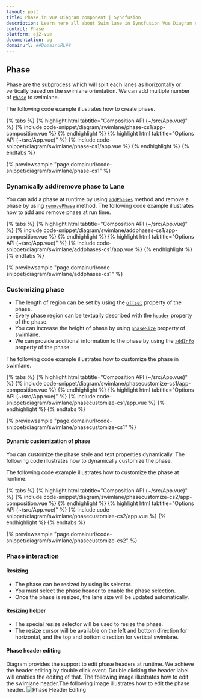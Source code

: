 ```yaml
---
layout: post
title: Phase in Vue Diagram component | Syncfusion
description: Learn here all about Swim lane in Syncfusion Vue Diagram component of Syncfusion Essential JS 2 and more.
control: Phase 
platform: ej2-vue
documentation: ug
domainurl: ##DomainURL##
---
```


## Phase

Phase are the subprocess which will split each lanes as horizontally or vertically based on the swimlane orientation. We can add multiple number of [`Phase`](https://ej2.syncfusion.com/vue/documentation/api/diagram/phaseModel/) to swimlane.

The following code example illustrates how to create phase.

{% tabs %}
{% highlight html tabtitle="Composition API (~/src/App.vue)" %}
{% include code-snippet/diagram/swimlane/phase-cs1/app-composition.vue %}
{% endhighlight %}
{% highlight html tabtitle="Options API (~/src/App.vue)" %}
{% include code-snippet/diagram/swimlane/phase-cs1/app.vue %}
{% endhighlight %}
{% endtabs %}
        
{% previewsample "page.domainurl/code-snippet/diagram/swimlane/phase-cs1" %}

### Dynamically add/remove phase to Lane

You can add a phase at runtime by using [`addPhases`](https://ej2.syncfusion.com/vue/documentation/api/diagram/#addphases) method and remove a phase by using [`removePhase`](https://ej2.syncfusion.com/vue/documentation/api/diagram/#removephase) method. The following code example illustrates how to add and remove phase at run time.

{% tabs %}
{% highlight html tabtitle="Composition API (~/src/App.vue)" %}
{% include code-snippet/diagram/swimlane/addphases-cs1/app-composition.vue %}
{% endhighlight %}
{% highlight html tabtitle="Options API (~/src/App.vue)" %}
{% include code-snippet/diagram/swimlane/addphases-cs1/app.vue %}
{% endhighlight %}
{% endtabs %}
        
{% previewsample "page.domainurl/code-snippet/diagram/swimlane/addphases-cs1" %}

### Customizing phase

* The length of region can be set by using the  [`offset`](https://ej2.syncfusion.com/vue/documentation/api/diagram/phaseModel/#offset) property of the phase.
* Every phase region can be textually described with the [`header`](https://ej2.syncfusion.com/vue/documentation/api/diagram/headerModel/) property of the phase.
* You can increase the height of phase by using [`phaseSize`](https://ej2.syncfusion.com/vue/documentation/api/diagram/swimLaneModel/#phasesize) property of swimlane.
* We can provide additional information to the phase by using the [`addInfo`](https://ej2.syncfusion.com/vue/documentation/api/diagram/phaseModel/#addInfo) property of the phase.

The following code example illustrates how to customize the phase in swimlane.

{% tabs %}
{% highlight html tabtitle="Composition API (~/src/App.vue)" %}
{% include code-snippet/diagram/swimlane/phasecustomize-cs1/app-composition.vue %}
{% endhighlight %}
{% highlight html tabtitle="Options API (~/src/App.vue)" %}
{% include code-snippet/diagram/swimlane/phasecustomize-cs1/app.vue %}
{% endhighlight %}
{% endtabs %}
        
{% previewsample "page.domainurl/code-snippet/diagram/swimlane/phasecustomize-cs1" %}

#### Dynamic customization of phase

You can customize the phase style and text properties dynamically. The following code illustrates how to dynamically customize the phase.

The following code example illustrates how to customize the phase at runtime.

{% tabs %}
{% highlight html tabtitle="Composition API (~/src/App.vue)" %}
{% include code-snippet/diagram/swimlane/phasecustomize-cs2/app-composition.vue %}
{% endhighlight %}
{% highlight html tabtitle="Options API (~/src/App.vue)" %}
{% include code-snippet/diagram/swimlane/phasecustomize-cs2/app.vue %}
{% endhighlight %}
{% endtabs %}
        
{% previewsample "page.domainurl/code-snippet/diagram/swimlane/phasecustomize-cs2" %}

### Phase interaction

#### Resizing

* The phase can be resized by using its selector.
* You must select the phase header to enable the phase selection.
* Once the phase is resized, the lane size will be updated automatically.

#### Resizing helper

* The special resize selector will be used to resize the phase.
* The resize cursor will be available on the left and bottom direction for horizontal, and the top and bottom direction for vertical swimlane.

#### Phase header editing

Diagram provides the support to edit phase headers at runtime. We achieve the header editing by double click event. Double clicking the header label will enables the editing of that. The following image illustrates how to edit the swimlane header.The following image illustrates how to edit the phase header. ![Phase Header Editing](images/phase-header-edit.gif)
